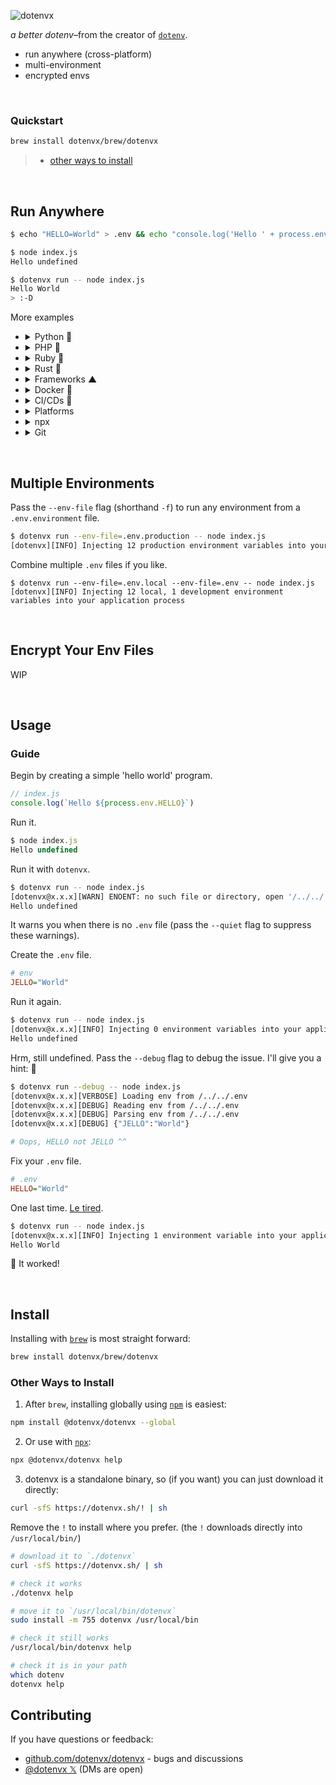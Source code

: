 ![dotenvx](https://dotenvx.github.io/better-banner.png)

*a better dotenv*–from the creator of [`dotenv`](https://github.com/motdotla/dotenv).

* run anywhere (cross-platform)
* multi-environment
* encrypted envs

&nbsp;


### Quickstart

```sh
brew install dotenvx/brew/dotenvx
```
> * [other ways to install](#other-ways-to-install)

&nbsp;

## Run Anywhere

```sh
$ echo "HELLO=World" > .env && echo "console.log('Hello ' + process.env.HELLO)" > index.js

$ node index.js
Hello undefined

$ dotenvx run -- node index.js
Hello World
> :-D
```

More examples

* <details><summary>Python 🐍</summary><br>

  ```sh
  $ echo 'import os;print("Hello " + os.getenv("HELLO", ""))' > index.py

  $ dotenvx run -- python3 index.py
  Hello World
  ```

  </details>
* <details><summary>PHP 🐘</summary><br>

  ```sh
  $ echo '<?php echo "Hello {$_SERVER["HELLO"]}\n";' > index.php

  $ dotenvx run -- php index.php
  Hello World
  ```

  </details>
* <details><summary>Ruby 💎</summary><br>

  ```sh
  $ echo 'puts "Hello #{ENV["HELLO"]}"' > index.rb

  $ dotenvx run -- ruby index.rb
  Hello World
  ```

  </details>
* <details><summary>Rust 🦀</summary><br>

  ```sh
  $ echo 'fn main() {let hello = std::env::var("HELLO").unwrap_or("".to_string());println!("Hello {hello}");}' > src/main.rs

  $ dotenvx run -- cargo run
  Hello World
  ```

  </details>
* <details><summary>Frameworks ▲</summary><br>

  ```sh
  $ dotenvx run -- next dev
  $ dotenvx run -- npm start
  $ dotenvx run -- bin/rails s
  $ dotenvx run -- php artisan serve
  ```

  </details>
* <details><summary>Docker 🐳</summary><br>

  ```sh
  # run as a command-line tool
  docker run -it --rm -v $(pwd):/app dotenv/dotenvx run -- node index.js
  ```

  ```sh
  # include in a Dockerfile
  # example coming soon
  ```

  </details>

* <details><summary>CI/CDs 🐙</summary><br>

  ```sh
  examples coming soon
  ```

  </details>
* <details><summary>Platforms</summary><br>

  ```sh
  examples coming soon
  ```

  </details>
* <details><summary>npx</summary><br>

  ```sh
  # alternatively use npx
  $ npx @dotenvx/dotenvx run -- node index.js
  $ npx @dotenvx/dotenvx run -- next dev
  $ npx @dotenvx/dotenvx run -- npm start
  ```

  </details>
* <details><summary>Git</summary><br>

  ```sh
  # use as a git submodule
  $ git dotenvx run -- node index.js
  $ git dotenvx run -- next dev
  $ git dotenvx run -- npm start
  ```

  </details>

&nbsp;

## Multiple Environments

Pass the `--env-file` flag (shorthand `-f`) to run any environment from a `.env.environment` file.

```sh
$ dotenvx run --env-file=.env.production -- node index.js
[dotenvx][INFO] Injecting 12 production environment variables into your application process
```

Combine multiple `.env` files if you like.

```
$ dotenvx run --env-file=.env.local --env-file=.env -- node index.js
[dotenvx][INFO] Injecting 12 local, 1 development environment variables into your application process
```

&nbsp;

## Encrypt Your Env Files

WIP

&nbsp;

## Usage

### Guide

Begin by creating a simple 'hello world' program.

```js
// index.js
console.log(`Hello ${process.env.HELLO}`)
```

Run it.

```js
$ node index.js
Hello undefined
```

Run it with `dotenvx`.

```sh
$ dotenvx run -- node index.js
[dotenvx@x.x.x][WARN] ENOENT: no such file or directory, open '/../../.env'
Hello undefined
```

It warns you when there is no `.env` file (pass the `--quiet` flag to suppress these warnings).

Create the `.env` file.

```ini
# env
JELLO="World"
```

Run it again.

```sh
$ dotenvx run -- node index.js
[dotenvx@x.x.x][INFO] Injecting 0 environment variables into your application process
Hello undefined
```

Hrm, still undefined. Pass the `--debug` flag to debug the issue. I'll give you a hint: 🍮

```sh
$ dotenvx run --debug -- node index.js
[dotenvx@x.x.x][VERBOSE] Loading env from /../../.env
[dotenvx@x.x.x][DEBUG] Reading env from /../../.env
[dotenvx@x.x.x][DEBUG] Parsing env from /../../.env
[dotenvx@x.x.x][DEBUG] {"JELLO":"World"}

# Oops, HELLO not JELLO ^^
```

Fix your `.env` file.

```ini
# .env
HELLO="World"
```

One last time. [Le tired](https://youtu.be/kCpjgl2baLs?t=45).

```sh
$ dotenvx run -- node index.js
[dotenvx@x.x.x][INFO] Injecting 1 environment variable into your application process
Hello World
```

🎉 It worked!

&nbsp;


## Install

Installing with [`brew`](https://brew.sh) is most straight forward:

```sh
brew install dotenvx/brew/dotenvx
```

### Other Ways to Install

1. After `brew`, installing globally using [`npm`](https://www.npmjs.com/package/@dotenvx/dotenvx) is easiest:

```sh
npm install @dotenvx/dotenvx --global
```

2. Or use with [`npx`](https://www.npmjs.com/package/npx):

```sh
npx @dotenvx/dotenvx help
```

3. dotenvx is a standalone binary, so (if you want) you can just download it directly:

```sh
curl -sfS https://dotenvx.sh/! | sh
```

Remove the `!` to install where you prefer. (the `!` downloads directly into `/usr/local/bin/`)

```sh
# download it to `./dotenvx`
curl -sfS https://dotenvx.sh/ | sh

# check it works
./dotenvx help

# move it to `/usr/local/bin/dotenvx`
sudo install -m 755 dotenvx /usr/local/bin

# check it still works
/usr/local/bin/dotenvx help

# check it is in your path
which dotenv
dotenvx help
```

## Contributing

If you have questions or feedback:

* [github.com/dotenvx/dotenvx](https://github.com/dotenvx/dotenvx/issues) - bugs and discussions
* [@dotenvx 𝕏](https://x.com/dotenvx) (DMs are open)

